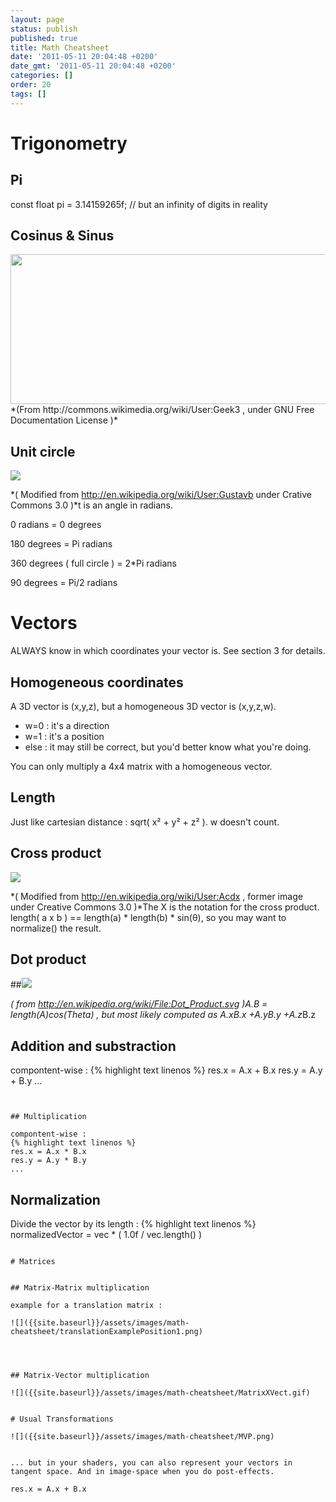```yaml
---
layout: page
status: publish
published: true
title: Math Cheatsheet
date: '2011-05-11 20:04:48 +0200'
date_gmt: '2011-05-11 20:04:48 +0200'
categories: []
order: 20
tags: []
---
```


# Trigonometry


## Pi

const float pi = 3.14159265f; // but an infinity of digits in reality

## Cosinus & Sinus

<img class="alignnone" title="Sine_cosine_one_period" src="http://upload.wikimedia.org/wikipedia/commons/thumb/7/71/Sine_cosine_one_period.svg/600px-Sine_cosine_one_period.svg.png" alt="" width="600" height="240" />
*(From http://commons.wikimedia.org/wiki/User:Geek3 , under GNU Free Documentation License )*

## Unit circle

![]({{site.baseurl}}/assets/images/math-cheatsheet/UnitCircle.png)

*( Modified from http://en.wikipedia.org/wiki/User:Gustavb under Crative Commons 3.0 )*t is an angle in radians.

0 radians = 0 degrees

180 degrees = Pi radians

360 degrees ( full circle ) = 2*Pi radians

90 degrees = Pi/2 radians

# Vectors

ALWAYS know in which coordinates your vector is. See section 3 for details.

## Homogeneous coordinates

A 3D vector is (x,y,z), but a homogeneous 3D vector is (x,y,z,w).

* w=0 : it's a direction
* w=1 : it's a position
* else : it may still be correct, but you'd better know what you're doing.

You can only multiply a 4x4 matrix with a homogeneous vector.

## Length

Just like cartesian distance : sqrt( x&sup2; + y&sup2; + z&sup2; ). w doesn't count.

## Cross product

![]({{site.baseurl}}/assets/images/math-cheatsheet/Right_hand_rule_cross_product.png)

*( Modified from http://en.wikipedia.org/wiki/User:Acdx , former image under Creative Commons 3.0 )*The X is the notation for the cross product. length( a x b ) == length(a) * length(b) * sin(&theta;), so you may want to normalize() the result.

## Dot product


##![]({{site.baseurl}}/assets/images/math-cheatsheet/DotProduct.png)


*( from http://en.wikipedia.org/wiki/File:Dot_Product.svg )*A.B = length(A)*cos(Theta) , but most likely computed as A.x*B.x +A.y*B.y +A.z*B.z

## Addition and substraction

compontent-wise :
{% highlight text linenos %}
res.x = A.x + B.x
res.y = A.y + B.y
...
```
 

## Multiplication

compontent-wise :
{% highlight text linenos %}
res.x = A.x * B.x
res.y = A.y * B.y
...
```

## Normalization

Divide the vector by its length :
{% highlight text linenos %}
normalizedVector = vec * ( 1.0f / vec.length() )
```

# Matrices


## Matrix-Matrix multiplication

example for a translation matrix :

![]({{site.baseurl}}/assets/images/math-cheatsheet/translationExamplePosition1.png)


 

## Matrix-Vector multiplication

![]({{site.baseurl}}/assets/images/math-cheatsheet/MatrixXVect.gif)


# Usual Transformations

![]({{site.baseurl}}/assets/images/math-cheatsheet/MVP.png)


... but in your shaders, you can also represent your vectors in tangent space. And in image-space when you do post-effects.

res.x = A.x + B.x
